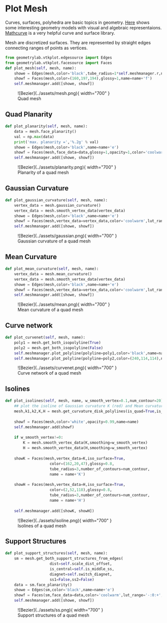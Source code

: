 # Plot Mesh

Curves, surfaces, polyhedra are basic topics in geometry. [Here](https://paulbourke.net/geometry/) shows some interesting geometry models with visual and algebraic representaions.
[Mathcurve](https://mathcurve.com/surfaces.gb/surfaces.shtml) is a very helpful curve and surface library.

Mesh are discretized surfaces. They are represented by straight edges connecting ranges of points as vertices.


``` py
from geometrylab.vtkplot.edgesource import Edges
from geometrylab.vtkplot.facesource import Faces
def plot_mesh(self, mesh, name):
    showe = Edges(mesh,color='black',tube_radius=1*self.meshmanager.r,name=name+'e')
    showf = Faces(mesh,color=(160,197,194),glossy=1,name=name+'f')
    self.meshmanager.add([showe, showf])
```

<figure markdown>
  ![Bezier](../assets/mesh.png){ width="700" }
  <figcaption>Quad mesh</figcaption>
</figure>



## Quad Planarity

```py
def plot_planarity(self, mesh, name):
    data = mesh.face_planarity()
    val = np.max(data)
    print('max. planarity =','%.2g' % val)
    showe = Edges(mesh,color='black',name=name+'e')
    showf = Faces(mesh,face_data=data,glossy=1,opacity=1,color='coolwarm',lut_range=[0,val],name=name+'f')
    self.meshmanager.add([showe, showf])
```

<figure markdown>
  ![Bezier](../assets/planarity.png){ width="700" }
  <figcaption>Planarity of a quad mesh</figcaption>
</figure>


## Gaussian Curvature

```py
def plot_gaussian_curvature(self, mesh, name):
    vertex_data = mesh.gaussian_curvature()
    vertex_data = mesh.smooth_vertex_data(vertex_data)
    showe = Edges(mesh,color='black',name=name+'e')
    showf = Faces(mesh,vertex_data=vertex_data,color='coolwarm',lut_range='-:0:+',name=name+'f')
    self.meshmanager.add([showe, showf])
```

<figure markdown>
  ![Bezier](../assets/gaussian.png){ width="700" }
  <figcaption>Gaussian curvature of a quad mesh</figcaption>
</figure>


## Mean Curvature

```py
def plot_mean_curvature(self, mesh, name):
    vertex_data = mesh.mean_curvature()
    vertex_data = mesh.smooth_vertex_data(vertex_data)
    showe = Edges(mesh,color='black',name=name+'e')
    showf = Faces(mesh,vertex_data=vertex_data,color='coolwarm',lut_range='-:0:+',name=name+'f')
    self.meshmanager.add([showe, showf])
```

<figure markdown>
  ![Bezier](../assets/mean.png){ width="700" }
  <figcaption>Mean curvature of a quad mesh</figcaption>
</figure>


## Curve network

```py
def plot_curvenet(self, mesh, name):
    poly1 = mesh.get_both_isopolyline(True)
    poly2 = mesh.get_both_isopolyline(False)
    self.meshmanager.plot_polyline(polyline=poly1,color='black',name=name+'1')
    self.meshmanager.plot_polyline(polyline=poly2,color=(240,114,114),name=name+'2')
```

<figure markdown>
  ![Bezier](../assets/curvenet.png){ width="700" }
  <figcaption>Curve network of a quad mesh</figcaption>
</figure>


## Isolines

```py
def plot_isolines(self, mesh, name, w_smooth_vertex=0.1,num_contour=20):
    ## plot the isoline of Gaussian curvature K (red) and Mean curvature H (blue)
    mesh,k1,k2,K,H = mesh.get_curvature_disk_polylines(is_quad=True,is_sub=True)

    showf = Faces(mesh,color='white',opacity=0.99,name=name)
    self.meshmanager.add(showf) 

    if w_smooth_vertex!=0:
        K = mesh.smooth_vertex_data(K,smoothing=w_smooth_vertex)
        H = mesh.smooth_vertex_data(H,smoothing=w_smooth_vertex)

    showK = Faces(mesh,vertex_data=K,iso_surface=True,
                    color=(162,20,47),glossy=0.8,
                    tube_radius=3,number_of_contours=num_contour,
                    name = name+'K')

    showH = Faces(mesh,vertex_data=H,iso_surface=True,
                    color=(2,52,118),glossy=0.8,
                    tube_radius=3,number_of_contours=num_contour,
                    name = name+'H')

    self.meshmanager.add([showK, showH])
```

<figure markdown>
  ![Bezier](../assets/isoline.png){ width="700" }
  <figcaption>Isolines of a quad mesh</figcaption>
</figure>


## Support Structures

```py
def plot_support_structures(self, mesh, name):
    sm = mesh.get_both_support_structures_from_edges(
                    dist=self.scale_dist_offset,
                    is_central=self.is_middle_ss,
                    diagnet=self.switch_diagnet,
                    ss1=False,ss2=False) 
    data = sm.face_planarity()
    showe = Edges(sm,color='black',name=name+'e')
    showf = Faces(sm,face_data=data,color='coolwarm',lut_range='-:0:+',name=name+'f')
    self.meshmanager.add([showe, showf])
```

<figure markdown>
  ![Bezier](../assets/ss.png){ width="700" }
  <figcaption>Support structures of a quad mesh</figcaption>
</figure>

